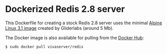 # Dockerized Redis 2.8 server

This Dockerfile for creating a stock Redis 2.8 server uses the minimal [Alpine Linux 3.1 image](glid) created by Gliderlabs (around 5 Mb).

The Docker image is also available for pulling from the [Docker Hub](vsrv):

    $ sudo docker pull vivaserver/redis

[glid]: https://registry.hub.docker.com/u/gliderlabs/alpine/
[vsrv]: https://registry.hub.docker.com/u/vivaserver/redis/
